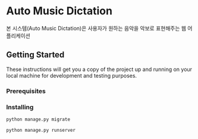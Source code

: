 # Auto Music Dictation

본 시스템(Auto Music Dictation)은 사용자가 원하는 음악을 악보로 표현해주는 웹 어플리케이션 

## Getting Started

These instructions will get you a copy of the project up and running on your local machine for development and testing purposes. 

### Prerequisites


### Installing

```bash
python manage.py migrate
```
```bash
python manage.py runserver
```

```
